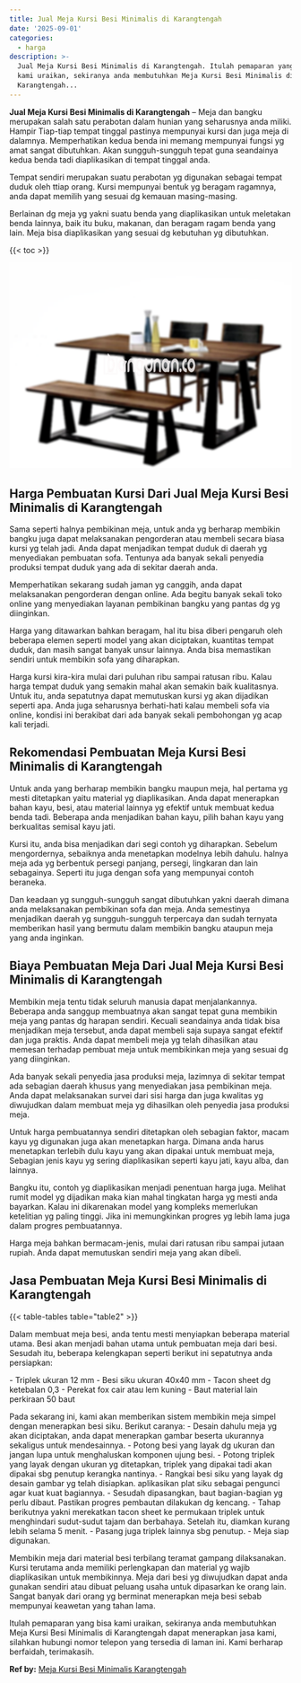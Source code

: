 ```yaml
---
title: Jual Meja Kursi Besi Minimalis di Karangtengah
date: '2025-09-01'
categories:
  - harga
description: >-
  Jual Meja Kursi Besi Minimalis di Karangtengah. Itulah pemaparan yang bisa
  kami uraikan, sekiranya anda membutuhkan Meja Kursi Besi Minimalis di
  Karangtengah...
---
```


**Jual Meja Kursi Besi Minimalis di Karangtengah** – Meja dan bangku merupakan salah satu perabotan dalam hunian yang seharusnya anda miliki. Hampir Tiap-tiap tempat tinggal pastinya mempunyai kursi dan juga meja di dalamnya. Memperhatikan kedua benda ini memang mempunyai fungsi yg amat sangat dibutuhkan. Akan sungguh-sungguh tepat guna seandainya kedua benda tadi diaplikasikan di tempat tinggal anda.

Tempat sendiri merupakan suatu perabotan yg digunakan sebagai tempat duduk oleh ttiap orang. Kursi mempunyai bentuk yg beragam ragamnya, anda dapat memilih yang sesuai dg kemauan masing-masing.

Berlainan dg meja yg yakni suatu benda yang diaplikasikan untuk meletakan benda lainnya, baik itu buku, makanan, dan beragam ragam benda yang lain. Meja bisa diaplikasikan yang sesuai dg kebutuhan yg dibutuhkan.

{{< toc >}}

![Jual Meja Kursi Besi Minimalis di Karangtengah](/images/jual-meja-besi-murah02.png)

## Harga Pembuatan Kursi Dari Jual Meja Kursi Besi Minimalis di Karangtengah

Sama seperti halnya pembikinan meja, untuk anda yg berharap membikin bangku juga dapat melaksanakan pengorderan atau membeli secara biasa kursi yg telah jadi. Anda dapat menjadikan tempat duduk di daerah yg menyediakan pembuatan sofa. Tentunya ada banyak sekali penyedia produksi tempat duduk yang ada di sekitar daerah anda.

Memperhatikan sekarang sudah jaman yg canggih, anda dapat melaksanakan pengorderan dengan online. Ada begitu banyak sekali toko online yang menyediakan layanan pembikinan bangku yang pantas dg yg diinginkan.

Harga yang ditawarkan bahkan beragam, hal itu bisa diberi pengaruh oleh beberapa elemen seperti model yang akan diciptakan, kuantitas tempat duduk, dan masih sangat banyak unsur lainnya. Anda bisa memastikan sendiri untuk membikin sofa yang diharapkan.

Harga kursi kira-kira mulai dari puluhan ribu sampai ratusan ribu. Kalau harga tempat duduk yang semakin mahal akan semakin baik kualitasnya. Untuk itu, anda sepatutnya dapat memutuskan kursi yg akan dijadikan seperti apa. Anda juga seharusnya berhati-hati kalau membeli sofa via online, kondisi ini berakibat dari ada banyak sekali pembohongan yg acap kali terjadi.

## Rekomendasi Pembuatan Meja Kursi Besi Minimalis di Karangtengah

Untuk anda yang berharap membikin bangku maupun meja, hal pertama yg mesti ditetapkan yaitu material yg diaplikasikan. Anda dapat menerapkan bahan kayu, besi, atau material lainnya yg efektif untuk membuat kedua benda tadi. Beberapa anda menjadikan bahan kayu, pilih bahan kayu yang berkualitas semisal kayu jati.

Kursi itu, anda bisa menjadikan dari segi contoh yg diharapkan. Sebelum mengordernya, sebaiknya anda menetapkan modelnya lebih dahulu. halnya meja ada yg berbentuk persegi panjang, persegi, lingkaran dan lain sebagainya. Seperti itu juga dengan sofa yang mempunyai contoh beraneka.

Dan keadaan yg sungguh-sungguh sangat dibutuhkan yakni daerah dimana anda melaksanakan pembikinan sofa dan meja. Anda semestinya menjadikan daerah yg sungguh-sungguh terpercaya dan sudah ternyata memberikan hasil yang bermutu dalam membikin bangku ataupun meja yang anda inginkan.

## Biaya Pembuatan Meja Dari Jual Meja Kursi Besi Minimalis di Karangtengah

Membikin meja tentu tidak seluruh manusia dapat menjalankannya. Beberapa anda sanggup membuatnya akan sangat tepat guna membikin meja yang pantas dg harapan sendiri. Kecuali seandainya anda tidak bisa menjadikan meja tersebut, anda dapat membeli saja supaya sangat efektif dan juga praktis. Anda dapat membeli meja yg telah dihasilkan atau memesan terhadap pembuat meja untuk membikinkan meja yang sesuai dg yang diinginkan.

Ada banyak sekali penyedia jasa produksi meja, lazimnya di sekitar tempat ada sebagian daerah khusus yang menyediakan jasa pembikinan meja. Anda dapat melaksanakan survei dari sisi harga dan juga kwalitas yg diwujudkan dalam membuat meja yg dihasilkan oleh penyedia jasa produksi meja.

Untuk harga pembuatannya sendiri ditetapkan oleh sebagian faktor, macam kayu yg digunakan juga akan menetapkan harga. Dimana anda harus menetapkan terlebih dulu kayu yang akan dipakai untuk membuat meja, Sebagian jenis kayu yg sering diaplikasikan seperti kayu jati, kayu alba, dan lainnya.

Bangku itu, contoh yg diaplikasikan menjadi penentuan harga juga. Melihat rumit model yg dijadikan maka kian mahal tingkatan harga yg mesti anda bayarkan. Kalau ini dikarenakan model yang kompleks memerlukan ketelitian yg paling tinggi. Jika ini memungkinkan progres yg lebih lama juga dalam progres pembuatannya.

Harga meja bahkan bermacam-jenis, mulai dari ratusan ribu sampai jutaan rupiah. Anda dapat memutuskan sendiri meja yang akan dibeli.

## Jasa Pembuatan Meja Kursi Besi Minimalis di Karangtengah

{{< table-tables table="table2" >}}

Dalam membuat meja besi, anda tentu mesti menyiapkan beberapa material utama. Besi akan menjadi bahan utama untuk pembuatan meja dari besi. Sesudah itu, beberapa kelengkapan seperti berikut ini sepatutnya anda persiapkan:

\- Triplek ukuran 12 mm - Besi siku ukuran 40x40 mm - Tacon sheet dg ketebalan 0,3 - Perekat fox cair atau lem kuning - Baut material lain perkiraan 50 baut

Pada sekarang ini, kami akan memberikan sistem membikin meja simpel dengan menerapkan besi siku. Berikut caranya: - Desain dahulu meja yg akan diciptakan, anda dapat menerapkan gambar beserta ukurannya sekaligus untuk mendesainnya. - Potong besi yang layak dg ukuran dan jangan lupa untuk menghaluskan komponen ujung besi. - Potong triplek yang layak dengan ukuran yg ditetapkan, triplek yang dipakai tadi akan dipakai sbg penutup kerangka nantinya. - Rangkai besi siku yang layak dg desain gambar yg telah disiapkan. aplikasikan plat siku sebagai pengunci agar kuat kuat bagiannya. - Sesudah dipasangkan, baut bagian-bagian yg perlu dibaut. Pastikan progres pembautan dilakukan dg kencang. - Tahap berikutnya yakni merekatkan tacon sheet ke permukaan triplek untuk menghindari sudut-sudut tajam dan berbahaya. Setelah itu, diamkan kurang lebih selama 5 menit. - Pasang juga triplek lainnya sbg penutup. - Meja siap digunakan.

Membikin meja dari material besi terbilang teramat gampang dilaksanakan. Kursi terutama anda memiliki perlengkapan dan material yg wajib diaplikasikan untuk membikinnya. Meja dari besi yg diwujudkan dapat anda gunakan sendiri atau dibuat peluang usaha untuk dipasarkan ke orang lain. Sangat banyak dari orang yg berminat menerapkan meja besi sebab mempunyai keawetan yang tahan lama.

Itulah pemaparan yang bisa kami uraikan, sekiranya anda membutuhkan Meja Kursi Besi Minimalis di Karangtengah dapat menerapkan jasa kami, silahkan hubungi nomor telepon yang tersedia di laman ini. Kami berharap berfaidah, terimakasih.

**Ref by:** [Meja Kursi Besi Minimalis Karangtengah](https://id.wikipedia.org/wiki/Meja)
